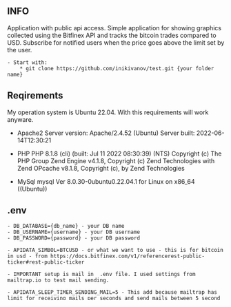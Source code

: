 ## INFO
Application with public api access.
Simple application for showing graphics collected using the Bitfinex API and tracks the bitcoin trades compared to USD. 
Subscribe for notified users when the price goes above the limit set by the user.

    - Start with:
        * git clone https://github.com/inikivanov/test.git {your folder name}

## Reqirements
My operation system is Ubuntu 22.04. 
With this requirements will work anyware.

* Apache2
Server version: Apache/2.4.52 (Ubuntu)
Server built:   2022-06-14T12:30:21

* PHP
PHP 8.1.8 (cli) (built: Jul 11 2022 08:30:39) (NTS)
Copyright (c) The PHP Group
Zend Engine v4.1.8, Copyright (c) Zend Technologies
    with Zend OPcache v8.1.8, Copyright (c), by Zend Technologies

* MySql
mysql  Ver 8.0.30-0ubuntu0.22.04.1 for Linux on x86_64 ((Ubuntu))

## .env
    - DB_DATABASE={db_name} - your DB name 
    - DB_USERNAME={username} - your DB username
    - DB_PASSWORD={password} - your DB password

    - APIDATA_SIMBOL=BTCUSD - or what we want to use - this is for bitcoin in usd - from https://docs.bitfinex.com/v1/referencerest-public-ticker#rest-public-ticker
    
    - IMPORTANT setup is mail in  .env file. I used settings from mailtrap.io to test mail sending.

    - APIDATA_SLEEP_TIMER_SENDING_MAIL=5 - This add because mailtrap has limit for receiving mails per seconds and send mails between 5 second when is set to 5 if we do need to use we can just set false or what seconds we need between mails

## Installation
    - composer install

    - we need setup db for usage before to go in .env
    - php artisan migrate

    - seed dummy data for table bitfinex - where we store data from external api https://api.bitfinex.com/v1/pubticker/{simbol}
        this will seed rows for one year for every day in year to one row
        * php artisan db:seed --class=ChartSeeder
    - seed dummy data for subscriptions table
        * php artisan db:seed --class=SubscribersSeeder

    - Or just run
        * php artisan db:seed


## Start app
    - php artisan serve

## Check comand for job and activate it for crontab - it's setup ->dayly() in /app/Console/Karnel.php
    - php artisan api:data-notify

    - If using mailtrap there is possible error return from Mailtrap with limit of 5 messages per seconds.

    - crontab -e
        * add this row in file and save it - This will start chron job on server
        - * * * * * cd /your-project-path && php artisan schedule:run >> /dev/null 2>&1

## public api urls to use in postman
    - GET - {your main app url}/api/chart - retrive data for chart.js 
    - POST - {your main app url}/api/subscribe-for-notifications - user can subscribe when the price goes above the limit set by the user
        * weit for 'email' and 'amount' from POST request form-data

## Test the app
    - php artisan test
    - testcases:
        * test return chart data - retrive charts data successfully
        * test command api:data-notify - console command runned from job in application
        * test insert chart data - insert new chart data bitfinex table
        * test subscribe a user without valid data - create new subscription without form data
        * test subscribe a user - insert in DB - create new subscription
        * test do not subscribe user twice - check exists - insert new chart data bitfinex table
